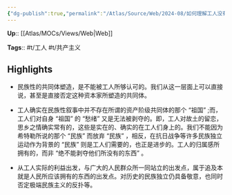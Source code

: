 ```yaml
---
{"dg-publish":true,"permalink":"/Atlas/Source/Web/2024-08/如何理解工人没有祖国/"}
---
```



**Up**:: [[Atlas/MOCs/Views/Web\|Web]]

**Tags**:: #t/工人 #t/共产主义 

## Highlights

- 民族性的共同体塑造，是不能被工人所够认可的。我们从这一层面上可以直接说，甚至是直接否定这种资本家所塑造的共同体。 

- 工人确实在民族性叙事中并不存在所谓的资产阶级共同体的那个 “祖国” ;而，工人们对自身 “祖国” 的 “愁绪” 又是无法被剥夺的。即，工人对故土的留恋，思乡之情确实常有的，这些是实在的、确实的在工人们身上的。我们不能因为希特勒所说的那个 “民族” 而放弃 “民族” ，相反，在抗日战争等许多民族独立运动作为背景的 “民族” 则是工人们需要的，也正是进步的。工人的归属感所拥有的，而非 “绝不能剥夺他们所没有的东西” 。 

- 从工人实际的利益出发，与广大的人民群众所一同站立的出发点，属于追及本就是人民所应该拥有的东西的出发点。对历史的民族独立仍具备敬意，也同时否定极端民族主义的反扑等。 
